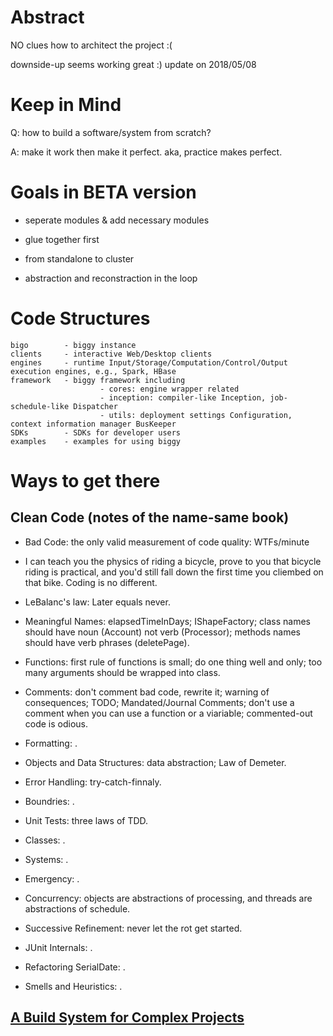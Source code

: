 # Abstract

NO clues how to architect the project :(

downside-up seems working great :) update on 2018/05/08

# Keep in Mind

Q: how to build a software/system from scratch?

A: make it work then make it perfect. aka, practice makes perfect.

# Goals in BETA version

* seperate modules & add necessary modules

* glue together first

* from standalone to cluster

* abstraction and reconstraction in the loop

# Code Structures
	bigo		- biggy instance
	clients		- interactive Web/Desktop clients
	engines		- runtime Input/Storage/Computation/Control/Output execution engines, e.g., Spark, HBase
	framework	- biggy framework including
						- cores: engine wrapper related 
						- inception: compiler-like Inception, job-schedule-like Dispatcher 
						- utils: deployment settings Configuration, context information manager BusKeeper
	SDKs		- SDKs for developer users
	examples	- examples for using biggy

# Ways to get there

## Clean Code (notes of the name-same book)

* Bad Code: the only valid measurement of code quality: WTFs/minute

* I can teach you the physics of riding a bicycle, prove to you that bicycle riding is practical, and you'd still fall down the first time you cliembed on that bike. Coding is no different.

* LeBalanc's law: Later equals never.

* Meaningful Names: elapsedTimeInDays; IShapeFactory; class names should have noun (Account) not verb (Processor); methods names should have verb phrases (deletePage).

* Functions: first rule of functions is small; do one thing well and only; too many arguments should be wrapped into class.

* Comments: don't comment bad code, rewrite it; warning of consequences; TODO; Mandated/Journal Comments; don't use a comment when you can use a function or a viariable; commented-out code is odious.

* Formatting: .

* Objects and Data Structures: data abstraction; Law of Demeter.

* Error Handling: try-catch-finnaly.

* Boundries: .

* Unit Tests: three laws of TDD.

* Classes: .

* Systems: .

* Emergency: .

* Concurrency: objects are abstractions of processing, and threads are abstractions of schedule.

* Successive Refinement: never let the rot get started.

* JUnit Internals: .

* Refactoring SerialDate: .

* Smells and Heuristics: .

## [A Build System for Complex Projects](http://www.drdobbs.com/tools/a-build-system-for-complex-projects-part/218400678)